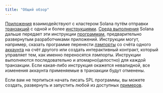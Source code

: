 ```yaml
---
title: "Общий обзор"
---
```


[Приложения](terminology.md#app) взаимодействуют с кластером Solana путём отправки [транзакций](transactions.md) с одной и более [инструкциями](transactions.md#instructions). [Среда выполнения](runtime.md) Solana дальше передает эти инструкции [программам](terminology.md#program), предварительно развернутым разработчиками приложений. Инструкции могут, например, сказать программе перенести [лэмпорты](terminology.md#lamports) со счёта одного [аккаунта](accounts.md) на счёт другого или создать интерактивный контракт, который управляет тем, как именно переносятся лэмпорты. Инструкции выполняются последовательно и атомарно(целостно) для каждой транзакции. Если какая-либо инструкция окажется невалидной, все изменения аккаунта применяемые в транзакции будут отменены.

Если вам не терпиться начать писать SPL программы, вы можете создать, развернуть и запустить любой из доступных [примеров](developing/deployed-programs/examples.md).